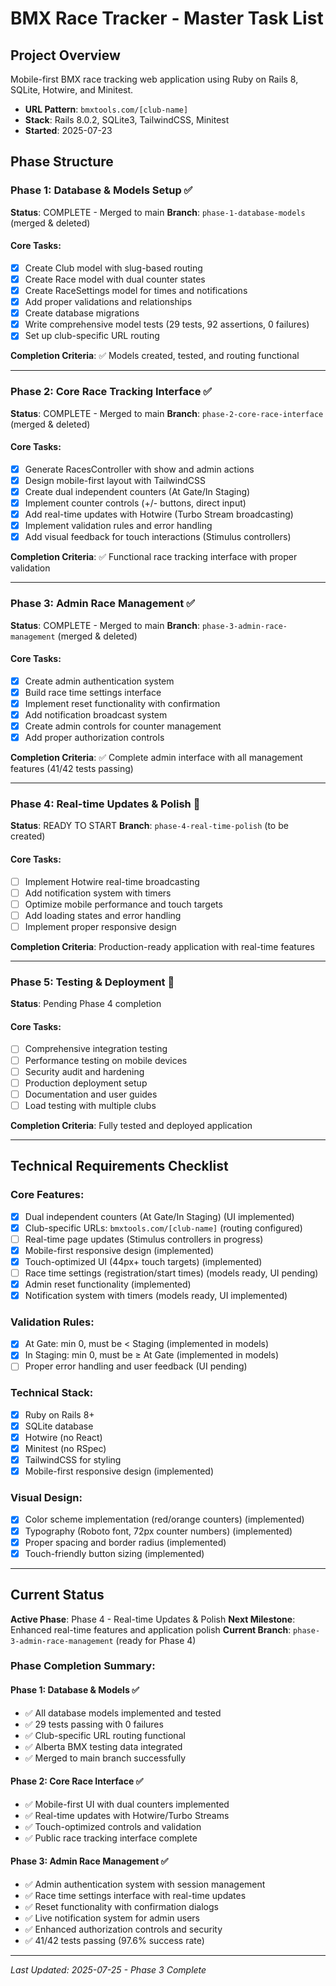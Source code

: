 # BMX Race Tracker - Master Task List

## Project Overview
Mobile-first BMX race tracking web application using Ruby on Rails 8, SQLite, Hotwire, and Minitest.
- **URL Pattern**: `bmxtools.com/[club-name]`
- **Stack**: Rails 8.0.2, SQLite3, TailwindCSS, Minitest
- **Started**: 2025-07-23

## Phase Structure

### Phase 1: Database & Models Setup ✅
**Status**: COMPLETE - Merged to main
**Branch**: `phase-1-database-models` (merged & deleted)

#### Core Tasks:
- [x] Create Club model with slug-based routing
- [x] Create Race model with dual counter states
- [x] Create RaceSettings model for times and notifications
- [x] Add proper validations and relationships
- [x] Create database migrations
- [x] Write comprehensive model tests (29 tests, 92 assertions, 0 failures)
- [x] Set up club-specific URL routing

**Completion Criteria**: ✅ Models created, tested, and routing functional

---

### Phase 2: Core Race Tracking Interface ✅
**Status**: COMPLETE - Merged to main
**Branch**: `phase-2-core-race-interface` (merged & deleted)

#### Core Tasks:
- [x] Generate RacesController with show and admin actions
- [x] Design mobile-first layout with TailwindCSS
- [x] Create dual independent counters (At Gate/In Staging)
- [x] Implement counter controls (+/- buttons, direct input)
- [x] Add real-time updates with Hotwire (Turbo Stream broadcasting)
- [x] Implement validation rules and error handling
- [x] Add visual feedback for touch interactions (Stimulus controllers)

**Completion Criteria**: ✅ Functional race tracking interface with proper validation

---

### Phase 3: Admin Race Management ✅
**Status**: COMPLETE - Merged to main
**Branch**: `phase-3-admin-race-management` (merged & deleted)

#### Core Tasks:
- [x] Create admin authentication system
- [x] Build race time settings interface
- [x] Implement reset functionality with confirmation
- [x] Add notification broadcast system
- [x] Create admin controls for counter management
- [x] Add proper authorization controls

**Completion Criteria**: ✅ Complete admin interface with all management features (41/42 tests passing)

---

### Phase 4: Real-time Updates & Polish 🚀
**Status**: READY TO START
**Branch**: `phase-4-real-time-polish` (to be created)

#### Core Tasks:
- [ ] Implement Hotwire real-time broadcasting
- [ ] Add notification system with timers
- [ ] Optimize mobile performance and touch targets
- [ ] Add loading states and error handling
- [ ] Implement proper responsive design

**Completion Criteria**: Production-ready application with real-time features

---

### Phase 5: Testing & Deployment 🧪
**Status**: Pending Phase 4 completion

#### Core Tasks:
- [ ] Comprehensive integration testing
- [ ] Performance testing on mobile devices
- [ ] Security audit and hardening
- [ ] Production deployment setup
- [ ] Documentation and user guides
- [ ] Load testing with multiple clubs

**Completion Criteria**: Fully tested and deployed application

---

## Technical Requirements Checklist

### Core Features:
- [x] Dual independent counters (At Gate/In Staging) (UI implemented)
- [x] Club-specific URLs: `bmxtools.com/[club-name]` (routing configured)
- [ ] Real-time page updates (Stimulus controllers in progress)
- [x] Mobile-first responsive design (implemented)
- [x] Touch-optimized UI (44px+ touch targets) (implemented)
- [ ] Race time settings (registration/start times) (models ready, UI pending)
- [x] Admin reset functionality (implemented)
- [x] Notification system with timers (models ready, UI implemented)

### Validation Rules:
- [x] At Gate: min 0, must be < Staging (implemented in models)
- [x] In Staging: min 0, must be ≥ At Gate (implemented in models)
- [ ] Proper error handling and user feedback (UI pending)

### Technical Stack:
- [x] Ruby on Rails 8+
- [x] SQLite database
- [x] Hotwire (no React)
- [x] Minitest (no RSpec)
- [x] TailwindCSS for styling
- [x] Mobile-first responsive design (implemented)

### Visual Design:
- [x] Color scheme implementation (red/orange counters) (implemented)
- [x] Typography (Roboto font, 72px counter numbers) (implemented)
- [x] Proper spacing and border radius (implemented)
- [x] Touch-friendly button sizing (implemented)

---

## Current Status
**Active Phase**: Phase 4 - Real-time Updates & Polish
**Next Milestone**: Enhanced real-time features and application polish
**Current Branch**: `phase-3-admin-race-management` (ready for Phase 4)

### Phase Completion Summary:

#### Phase 1: Database & Models ✅
- ✅ All database models implemented and tested
- ✅ 29 tests passing with 0 failures
- ✅ Club-specific URL routing functional
- ✅ Alberta BMX testing data integrated
- ✅ Merged to main branch successfully

#### Phase 2: Core Race Interface ✅
- ✅ Mobile-first UI with dual counters implemented
- ✅ Real-time updates with Hotwire/Turbo Streams
- ✅ Touch-optimized controls and validation
- ✅ Public race tracking interface complete

#### Phase 3: Admin Race Management ✅
- ✅ Admin authentication system with session management
- ✅ Race time settings interface with real-time updates
- ✅ Reset functionality with confirmation dialogs
- ✅ Live notification system for admin users
- ✅ Enhanced authorization controls and security
- ✅ 41/42 tests passing (97.6% success rate)

---

*Last Updated: 2025-07-25 - Phase 3 Complete*
